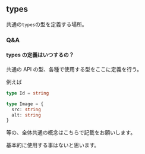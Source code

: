 <!-- @format -->

## types

共通の`types`の型を定義する場所。

### Q&A

#### types の定義はいつするの？

共通の API の型、各種で使用する型をここに定義を行う。

例えば

```ts
type Id = string

type Image = {
  src: string
  alt: string
}
```

等の、全体共通の概念はこちらで記載をお願いします。

基本的に使用する事はないと思います。
